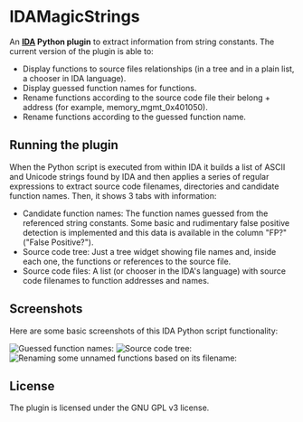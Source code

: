 # IDAMagicStrings

An __[IDA](https://www.hex-rays.com) Python plugin__ to extract information from string constants. The current version of the plugin is able to:

 * Display functions to source files relationships (in a tree and in a plain list, a chooser in IDA language).
 * Display guessed function names for functions.
 * Rename functions according to the source code file their belong + address (for example, memory_mgmt_0x401050).
 * Rename functions according to the guessed function name.

## Running the plugin

When the Python script is executed from within IDA it builds a list of ASCII and Unicode strings found by IDA and then applies a series of regular expressions to extract source code filenames, directories and candidate function names. Then, it shows 3 tabs with information:

 * Candidate function names: The function names guessed from the referenced string constants. Some basic and rudimentary false positive detection is implemented and this data is available in the column "FP?" ("False Positive?").
 * Source code tree: Just a tree widget showing file names and, inside each one, the functions or references to the source file.
 * Source code files: A list (or chooser in the IDA's language) with source code filenames to function addresses and names.

## Screenshots

Here are some basic screenshots of this IDA Python script functionality:

![Guessed function names:](https://user-images.githubusercontent.com/2945834/49219813-b760f080-f3d4-11e8-9190-c948c8f82ea7.png)
![Source code tree:](https://user-images.githubusercontent.com/2945834/49219945-132b7980-f3d5-11e8-887e-5d749f6ef90e.png)
![Renaming some unnamed functions based on its filename:](https://user-images.githubusercontent.com/2945834/49220101-88974a00-f3d5-11e8-86aa-09bfb69379ea.png)

## License

The plugin is licensed under the GNU GPL v3 license.
